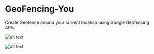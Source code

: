 # GeoFencing-You
Create Geofence around your current location using Google Geofencing APIs.

![alt text](https://i.imgur.com/VSGFi8l.png)

![alt text](https://i.imgur.com/G1e9hd5.png)

